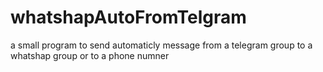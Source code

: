 # whatshapAutoFromTelgram
a small program to send automaticly message from a telegram group to a whatshap group or to a phone numner
